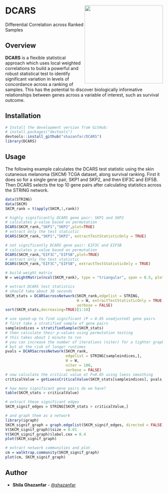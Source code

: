 DCARS <img src="man/figures/hex.png" align="right"  height="250" width="250"/>
======================================================

Differential Correlation across Ranked Samples

Overview
--------

**DCARS** is a flexible statistical approach which uses local weighted correlations to build a powerful and robust statistical test to identify significant variation in levels of concordance across a ranking of samples. This has the potential to discover biologically informative relationships between genes across a variable of interest, such as survival outcome.

Installation
--------

```r
# Install the development version from GitHub:
# install.packages("devtools")
devtools::install_github("shazanfar/DCARS")
library(DCARS)
```

Usage
-----

The following example calculates the DCARS test statistic using the skin cutaneous melanoma (SKCM) TCGA dataset, along survival ranking. First it does so for a single gene pair, SKP1 and SKP2, and then EIF3C and EIF5B. Then DCARS selects the top 10 gene pairs after calculating statistics across the STRING network.

```r
data(STRING)
data(SKCM)
SKCM_rank = t(apply(SKCM,1,rank))

# highly significantly DCARS gene pair: SKP1 and SKP2
# calculates p-value based on permutation
DCARS(SKCM_rank,"SKP1","SKP2",plot=TRUE)
# extract only the test statistic
DCARS(SKCM_rank,"SKP1","SKP2", extractTestStatisticOnly = TRUE)

# not significantly DCARS gene pair: EIF3C and EIF5B
# calculates p-value based on permutation
DCARS(SKCM_rank,"EIF3C","EIF5B",plot=TRUE)
# extract only the test statistic
DCARS(SKCM_rank,"EIF3C","EIF5B", extractTestStatisticOnly = TRUE)

# build weight matrix
W = weightMatrix(ncol(SKCM_rank), type = "triangular", span = 0.5, plot = TRUE)

# extract DCARS test statistics
# should take about 30 seconds
SKCM_stats = DCARSacrossNetwork(SKCM_rank,edgelist = STRING,
                                W = W, extractTestStatisticOnly = TRUE,
                                verbose = FALSE)
sort(SKCM_stats,decreasing=TRUE)[1:10]

# use speed-up to find significant (P = 0.05 unadjusted) gene pairs
# first take a stratified sample of gene pairs
sampleindices = stratifiedSample(SKCM_stats)
# then calculate their p-values using permutation testing
# this takes about 1 minute to run
# you can increase the number of iterations (niter) for a tighter graph
# but at the risk of longer runtimes
pvals = DCARSacrossNetwork(SKCM_rank,
                           edgelist = STRING[sampleindices,],
                           W = W, 
                           niter = 100,
                           verbose = FALSE)
# now calculate the critical value at P=0.05 using loess smoothing
criticalValue = getLoessCriticalValue(SKCM_stats[sampleindices], pvals, signifValue = 0.05, plot = TRUE)

# how many significant gene pairs do we have?
table(SKCM_stats > criticalValue)

# extract these significant edges
SKCM_signif_edges = STRING[SKCM_stats > criticalValue,]

# and graph them as a network
library(igraph)
SKCM_signif_graph = graph.edgelist(SKCM_signif_edges, directed = FALSE)
V(SKCM_signif_graph)$size = 0.01
V(SKCM_signif_graph)$label.cex = 0.4
plot(SKCM_signif_graph)

# extract network communities and plot
cm = walktrap.community(SKCM_signif_graph)
plot(cm, SKCM_signif_graph)
```

## Author

* **Shila Ghazanfar**  - [@shazanfar](https://twitter.com/shazanfar)


